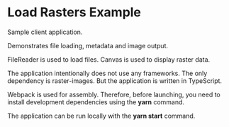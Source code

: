 # Load Rasters Example

Sample client application.

Demonstrates file loading, metadata and image output.

FileReader is used to load files.
Canvas is used to display raster data.

The application intentionally does not use any frameworks. The only dependency is raster-images.
But the application is written in TypeScript.

Webpack is used for assembly. Therefore, before launching, you need to install development dependencies using the **yarn** command.

The application can be run locally with the **yarn start** command.